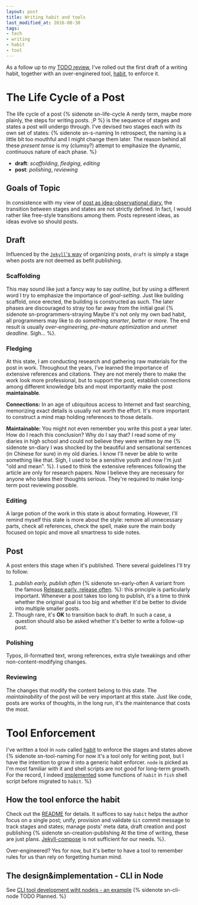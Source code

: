 ```yaml
---
layout: post
title: Writing habit and tools
last_modified_at: 2016-08-30
tags:
- tech
- writing
- habit
- tool
---
```


As a follow up to my [TODO review](/post/revisiting-todo-of-this-site), I've
rolled out the first draft of a writing habit, together with an over-enginered
tool, [habit](https://github.com/carltonf/habit), to enforce it.


# The Life Cycle of a Post

The life cycle of a post {% sidenote sn-life-cycle A nerdy term, maybe more plainly,
the steps for writing posts. ;P %} is the sequence of stages and states a post
will undergo through. I've devised two stages each with its own set of states:
{% sidenote sn-s-naming In retrospect, the naming is a little bit too mouthful and I
might change them later. The reason behind all these *present tense* is my
(clumsy?) attempt to emphasize the dynamic, continuous nature of each phase. %}

- **draft**: *scaffolding*, *fledging*, *editing*
- **post**: *polishing*, *reviewing*


## Goals of Topic

In consistence with my view of
[post as idea-observational diary](/post/revisiting-todo-of-this-site#the-philosophy-collection),
the transition between stages and states are not strictly defined. In fact, I
would rather like free-style transitions among them. Posts represent ideas,
as ideas evolve so should posts.


## Draft

Influenced by the [`Jekyll`'s way](https://jekyllrb.com/docs/drafts/) of
organizing posts, `draft` is simply a stage when posts are not deemed as befit
publishing.


### Scaffolding

This may sound like just a fancy way to say *outline*, but by using a different
word I try to emphasize the importance of *goal-setting*. Just like building
scaffold, once erected, the building is constructed as such. The later phases
are discouraged to stray too far away from the initial goal {% sidenote
sn-programmers-straying Maybe it's not only my own bad habit, all programmers
may like to do something *smarter*, *better* or *more*. The end result is
usually *over-engineering*, *pre-mature optimization* and *unmet deadline*.
Sigh... %}.


### Fledging

At this state, I am conducting research and gathering raw materials for the post
in work. Throughout the years, I've learned the importance of extensive
references and citations. They are not merely there to make the work look more
professional, but to support the post, establish connections among different
knowledge bits and most importantly make the post **maintainable**.

**Connections:** In an age of ubiquitous access to Internet and fast searching,
memorizing exact details is usually not worth the effort. It's more important to
construct a mind map holding references to those details.

**Maintainable:** You might not even remember you write this post a year later.
How do I reach this conclusion? Why do I say that? I read some of my diaries in
high school and could not believe they were written by me {% sidenote sn-diary I
was shocked by the beautiful and sensational sentences (in Chinese for sure) in
my old diaries. I know I'll never be able to write something like that. Sigh, I
used to be a sensitive youth and now I'm just "old and mean". %}. I used to
think the extensive references following the article are only for research
papers. Now I believe they are necessary for anyone who takes their thoughts
serious. They're required to make long-term post reviewing possible.


### Editing

A large potion of the work in this state is about formating. However, I'll
remind myself this state is more about the style: remove all unnecessary parts,
check all references, check the spell, make sure the main body focused on topic
and move all smartness to side notes.


## Post

A post enters this stage when it's published. There several guidelines I'll try
to follow:

1. *publish early, publish often* {% sidenote sn-early-often A variant from
   the famous
   [Release early, release often](https://en.wikipedia.org/wiki/Release_early,_release_often).
   %}: this principle is particularly important. Whenever a post takes too long
   to publish, it's a time to think whether the original goal is too big and whether
   it'd be better to divide into multiple smaller posts.
2. Though rare, it's **OK** to transition back to draft. In such a case, a
   question should also be asked whether it's better to write a follow-up post.


### Polishing

Typos, ill-formatted text, wrong references, extra style tweakings and other
non-content-modifying changes.


### Reviewing

The changes that modify the content belong to this state. The *maintainability*
 of the post will be very important at this state. Just like code, posts are
 works of thoughts, in the long run, it's the maintenance that costs the most.


# Tool Enforcement

I've written a tool in `node` called [habit](https://github.com/carltonf/habit)
to enforce the stages and states above {% sidenote sn-tool-naming For now it's a
tool only for writing post, but I have the intention to grow it into a generic
habit enforcer. `node` is picked as I'm most familiar with it and shell scripts
are not good for long-term growth. For the record, I indeed
[implemented](https://github.com/carltonf/carltonf-blog-source/commit/a245ebc6687cef69b914d76a46cddc87b43a2f95)
some functions of `habit` in `fish` shell script before migrated to `habit`. %}


## How the tool enforce the habit

Check out the [README](https://github.com/carltonf/habit) for details. It
suffices to say `habit` helps the author focus on a single post;
unify, provision and validate `Git` commit message to track stages and states;
manage posts' meta data, draft creation and post publishing {%
sidenote sn-creation-publishing At the time of writing, these are just plans.
[Jekyll-compose](https://github.com/jekyll/jekyll-compose) is not sufficient for
our needs. %}.

Over-engineered? Yes for now, but it's better to have a tool to remember rules
for us than rely on forgetting human mind.


## The design&implementation - CLI in Node

See [CLI tool development wiht nodejs - an example](#) {% sidenote sn-cli-node
TODO Planned. %}
